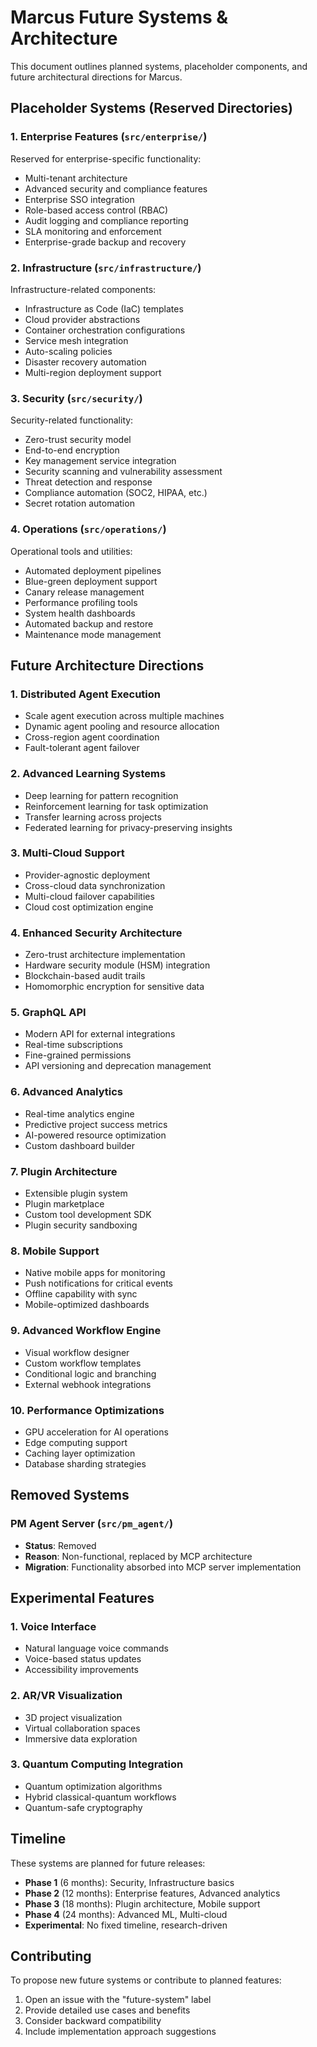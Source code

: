 # Marcus Future Systems & Architecture

This document outlines planned systems, placeholder components, and future architectural directions for Marcus.

## Placeholder Systems (Reserved Directories)

### 1. Enterprise Features (`src/enterprise/`)
Reserved for enterprise-specific functionality:
- Multi-tenant architecture
- Advanced security and compliance features
- Enterprise SSO integration
- Role-based access control (RBAC)
- Audit logging and compliance reporting
- SLA monitoring and enforcement
- Enterprise-grade backup and recovery

### 2. Infrastructure (`src/infrastructure/`)
Infrastructure-related components:
- Infrastructure as Code (IaC) templates
- Cloud provider abstractions
- Container orchestration configurations
- Service mesh integration
- Auto-scaling policies
- Disaster recovery automation
- Multi-region deployment support

### 3. Security (`src/security/`)
Security-related functionality:
- Zero-trust security model
- End-to-end encryption
- Key management service integration
- Security scanning and vulnerability assessment
- Threat detection and response
- Compliance automation (SOC2, HIPAA, etc.)
- Secret rotation automation

### 4. Operations (`src/operations/`)
Operational tools and utilities:
- Automated deployment pipelines
- Blue-green deployment support
- Canary release management
- Performance profiling tools
- System health dashboards
- Automated backup and restore
- Maintenance mode management

## Future Architecture Directions

### 1. Distributed Agent Execution
- Scale agent execution across multiple machines
- Dynamic agent pooling and resource allocation
- Cross-region agent coordination
- Fault-tolerant agent failover

### 2. Advanced Learning Systems
- Deep learning for pattern recognition
- Reinforcement learning for task optimization
- Transfer learning across projects
- Federated learning for privacy-preserving insights

### 3. Multi-Cloud Support
- Provider-agnostic deployment
- Cross-cloud data synchronization
- Multi-cloud failover capabilities
- Cloud cost optimization engine

### 4. Enhanced Security Architecture
- Zero-trust architecture implementation
- Hardware security module (HSM) integration
- Blockchain-based audit trails
- Homomorphic encryption for sensitive data

### 5. GraphQL API
- Modern API for external integrations
- Real-time subscriptions
- Fine-grained permissions
- API versioning and deprecation management

### 6. Advanced Analytics
- Real-time analytics engine
- Predictive project success metrics
- AI-powered resource optimization
- Custom dashboard builder

### 7. Plugin Architecture
- Extensible plugin system
- Plugin marketplace
- Custom tool development SDK
- Plugin security sandboxing

### 8. Mobile Support
- Native mobile apps for monitoring
- Push notifications for critical events
- Offline capability with sync
- Mobile-optimized dashboards

### 9. Advanced Workflow Engine
- Visual workflow designer
- Custom workflow templates
- Conditional logic and branching
- External webhook integrations

### 10. Performance Optimizations
- GPU acceleration for AI operations
- Edge computing support
- Caching layer optimization
- Database sharding strategies

## Removed Systems

### PM Agent Server (`src/pm_agent/`)
- **Status**: Removed
- **Reason**: Non-functional, replaced by MCP architecture
- **Migration**: Functionality absorbed into MCP server implementation

## Experimental Features

### 1. Voice Interface
- Natural language voice commands
- Voice-based status updates
- Accessibility improvements

### 2. AR/VR Visualization
- 3D project visualization
- Virtual collaboration spaces
- Immersive data exploration

### 3. Quantum Computing Integration
- Quantum optimization algorithms
- Hybrid classical-quantum workflows
- Quantum-safe cryptography

## Timeline

These systems are planned for future releases:
- **Phase 1** (6 months): Security, Infrastructure basics
- **Phase 2** (12 months): Enterprise features, Advanced analytics
- **Phase 3** (18 months): Plugin architecture, Mobile support
- **Phase 4** (24 months): Advanced ML, Multi-cloud
- **Experimental**: No fixed timeline, research-driven

## Contributing

To propose new future systems or contribute to planned features:
1. Open an issue with the "future-system" label
2. Provide detailed use cases and benefits
3. Consider backward compatibility
4. Include implementation approach suggestions
